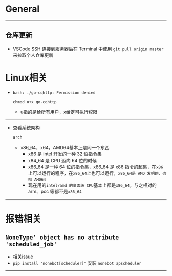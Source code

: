 <!--
 * @Author: your name
 * @Date: 2021-04-08 08:46:09
 * @LastEditTime: 2021-06-17 09:48:21
 * @LastEditors: Please set LastEditors
 * @Description: In User Settings Edit
 * @FilePath: \HoshinoBot\维护随笔.md
-->
# General

---
## 仓库更新
- VSCode SSH 连接到服务器后在 Terminal 中使用 `git pull origin master` 来拉取个人仓库更新

# Linux相关
- `bash: ./go-cqhttp: Permission denied`
    ```
    chmod u+x go-cqhttp
    ```
    - u指的是给所有用户，x给定可执行权限

---

- 查看系统架构

  ```shell
  arch
  ```

  - x86_64，x64，AMD64基本上是同一个东西
    - x86 是 intel 开发的一种 32 位指令集
    - x84_64 是 CPU 迈向 64 位的时候
    - x86_64 是一种 64 位的指令集，x86_64 是 x86 指令的超集，在`x86`上可以运行的程序，在`x86_64`上也可以运行，`x86_64是 AMD 发明的，也叫 AMD64`
    - 现在用的`intel/amd 的桌面级 CPU`基本上都是`x86_64`，与之相对的 arm、pcc 等都不是`x86_64`





---
# 报错相关

## `NoneType' object has no attribute 'scheduled_job'`
- [相关issue](https://github.com/zybwh/qq_chat_jx3_bot/issues/3)
- `pip install "nonebot[scheduler]"` 安装 `nonebot apscheduler`


---

